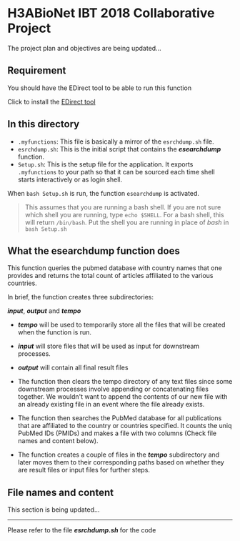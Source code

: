 # H3ABioNet IBT 2018 Collaborative Project
The project plan and objectives are being updated...

## Requirement
You should have the EDirect tool to be able to run this function

Click to install the [EDirect tool](https://github.com/esohkevin/OpenScienceKEHackathon/blob/master/EDirect.md)

## In this directory
* ```.myfunctions```: This file is basically a mirror of the ```esrchdump.sh``` file. 
* ```esrchdump.sh```: This is the initial script that contains the ***esearchdump*** function.
* ```Setup.sh```: This is the setup file for the application. It exports ```.myfunctions``` to 
your path so that it can be sourced each time shell starts interactively or as login shell.

When ```bash Setup.sh``` is run, the function ```esearchdump``` is activated.

> This assumes that you are running a bash shell. If you are not sure which shell you are 
running, type ```echo $SHELL```. For a bash shell, this will return ```/bin/bash```.
Put the shell you are running in place of *bash* in ```bash Setup.sh```

## What the esearchdump function does

This function queries the pubmed database with country names that one provides and returns the total count of articles affiliated to the various countries.

In brief, the function creates three subdirectories:

_***input***_, ***_output_*** and ***_tempo_***

* ***_tempo_*** will be used to temporarily store all the files that will be created when
the function is run.

* ***_input_*** will store files that will be used as input for downstream processes.

* ***_output_*** will contain all final result files

* The function then clears the tempo directory of any text files since some downstream processes
involve appending or concatenating files together. We wouldn't want to append the contents of
our new file with an already existing file in an event where the file already exists.

* The function then searches the PubMed database for all publications that are affiliated to the
country or countries specified. It counts the uniq PubMed IDs (PMIDs) and makes a file with two
columns (Check file names and content below).

* The function creates a couple of files in the ***_tempo_*** subdirectory and later moves them to 
their corresponding paths based on whether they are result files or input files for further 
steps.

## File names and content
This section is being updated...

---
Please refer to the file ***_esrchdump.sh_*** for the code
